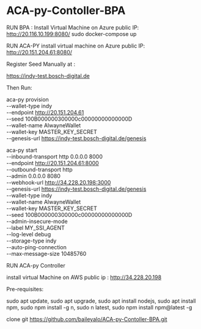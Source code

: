 # ACA-py-Contoller-BPA

RUN BPA :
Install Virtual Machine on Azure public IP: http://20.116.10.199:8080/
sudo docker-compose up

RUN ACA-PY
install virtual machine on Azure public IP: http://20.151.204.61:8080/

Register Seed Manually at : 

https://indy-test.bosch-digital.de

Then Run: 

aca-py provision \
--wallet-type indy \
--endpoint http://20.151.204.61 \
--seed 100B000000300000c00000000000000D \
--wallet-name AlwayneWallet \
--wallet-key MASTER_KEY_SECRET \
--genesis-url https://indy-test.bosch-digital.de/genesis

aca-py start \
--inbound-transport http 0.0.0.0 8000 \
--endpoint http://20.151.204.61:8000 \
--outbound-transport http \
--admin 0.0.0.0 8080 \
--webhook-url http://34.228.20.198:3000 \
--genesis-url https://indy-test.bosch-digital.de/genesis \
--wallet-type indy \
--wallet-name AlwayneWallet \
--wallet-key MASTER_KEY_SECRET \
--seed 100B000000300000c00000000000000D \
--admin-insecure-mode \
--label MY_SSI_AGENT \
--log-level debug \
--storage-type indy \
--auto-ping-connection \
--max-message-size 10485760

RUN ACA-py Controller 

install virtual Machine on AWS public ip : http://34.228.20.198

Pre-requisites: 

sudo apt update,
sudo apt upgrade,
sudo apt install nodejs,
sudo apt install npm,
sudo npm install -g n,
sudo n latest,
sudo npm install npm@latest -g 

clone git https://github.com/baileyalo/ACA-py-Contoller-BPA.git